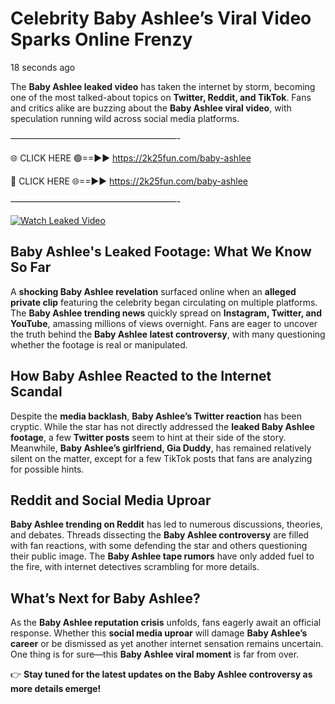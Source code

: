 # Celebrity Baby Ashlee’s Viral Video Sparks Online Frenzy

18 seconds ago

The **Baby Ashlee leaked video** has taken the internet by storm, becoming one of the most talked-about topics on **Twitter, Reddit, and TikTok**. Fans and critics alike are buzzing about the **Baby Ashlee viral video**, with speculation running wild across social media platforms.

———————————————————-

🌐 CLICK HERE 🟢==►► https://2k25fun.com/baby-ashlee

🔴 CLICK HERE 🌐==►► https://2k25fun.com/baby-ashlee

———————————————————-

[![Watch Leaked Video](https://miro.medium.com/v2/resize:fit:828/format:webp/1*cilzJN44JGOrTw9NJCrNHA.gif "Watch Leaked Video")](https://2k25fun.com/baby-ashlee)

## **Baby Ashlee's Leaked Footage: What We Know So Far**  
A **shocking Baby Ashlee revelation** surfaced online when an **alleged private clip** featuring the celebrity began circulating on multiple platforms. The **Baby Ashlee trending news** quickly spread on **Instagram, Twitter, and YouTube**, amassing millions of views overnight. Fans are eager to uncover the truth behind the **Baby Ashlee latest controversy**, with many questioning whether the footage is real or manipulated.  

## **How Baby Ashlee Reacted to the Internet Scandal**  
Despite the **media backlash**, **Baby Ashlee’s Twitter reaction** has been cryptic. While the star has not directly addressed the **leaked Baby Ashlee footage**, a few **Twitter posts** seem to hint at their side of the story. Meanwhile, **Baby Ashlee’s girlfriend, Gia Duddy**, has remained relatively silent on the matter, except for a few TikTok posts that fans are analyzing for possible hints.  

## **Reddit and Social Media Uproar**  
**Baby Ashlee trending on Reddit** has led to numerous discussions, theories, and debates. Threads dissecting the **Baby Ashlee controversy** are filled with fan reactions, with some defending the star and others questioning their public image. The **Baby Ashlee tape rumors** have only added fuel to the fire, with internet detectives scrambling for more details.  

## **What’s Next for Baby Ashlee?**  
As the **Baby Ashlee reputation crisis** unfolds, fans eagerly await an official response. Whether this **social media uproar** will damage **Baby Ashlee’s career** or be dismissed as yet another internet sensation remains uncertain. One thing is for sure—this **Baby Ashlee viral moment** is far from over.  

👉 **Stay tuned for the latest updates on the Baby Ashlee controversy as more details emerge!**  